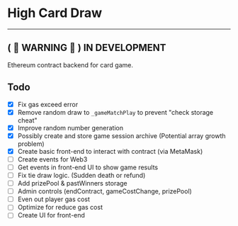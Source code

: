 # High Card Draw

---

## ( :construction: WARNING :construction: ) IN DEVELOPMENT

Ethereum contract backend for card game.

## Todo

- [x] Fix gas exceed error
- [x] Remove random draw to `_gameMatchPlay` to prevent "check storage cheat"
- [x] Improve random number generation
- [x] Possibly create and store game session archive (Potential array growth problem)
- [x] Create basic front-end to interact with contract (via MetaMask)
- [ ] Create events for Web3
- [ ] Get events in front-end UI to show game results
- [ ] Fix tie draw logic. (Sudden death or refund)
- [ ] Add prizePool & pastWinners storage
- [ ] Admin controls (endContract, gameCostChange, prizePool)
- [ ] Even out player gas cost
- [ ] Optimize for reduce gas cost
- [ ] Create UI for front-end
